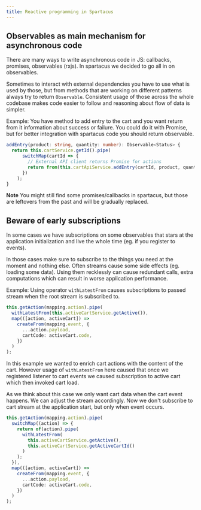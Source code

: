 ```yaml
---
title: Reactive programming in Spartacus
---
```


## Observables as main mechanism for asynchronous code

There are many ways to write asynchronous code in JS: callbacks, promises, observables (rxjs). In spartacus we decided to go all in on observables.

Sometimes to interact with external dependencies you have to use what is used by those, but from methods that are working on different patterns always try to return `Observable`. Consistent usage of those across the whole codebase makes code easier to follow and reasoning about flow of data is simpler.

Example:
You have method to add entry to the cart and you want return from it information about success or failure.
You could do it with Promise, but for better integration with spartacus code you should return observable.

```typescript
addEntry(product: string, quantity: number): Observable<Status> {
  return this.cartService.getId().pipe(
      switchMap(cartId => {
        // External API client returns Promise for actions
        return from(this.cartApiService.addEntry(cartId, product, quantity))
      })
    );
}
```

**Note** You might still find some promises/callbacks in spartacus, but those are leftovers from the past and will be gradually replaced.

## Beware of early subscriptions

In some cases we have subscriptions on some observables that stars at the application initialization and live the whole time (eg. if you register to events).

In those cases make sure to subscribe to the things you need at the moment and nothing else. Often streams cause some side effects (eg. loading some data). Using them recklessly can cause redundant calls, extra computations which can result in worse application performance.

Example:
Using operator `withLatestFrom` causes subscriptions to passed stream when the root stream is subscribed to.

```typescript
this.getAction(mapping.action).pipe(
  withLatestFrom(this.activeCartService.getActive()),
  map(([action, activeCart]) =>
    createFrom(mapping.event, {
      ...action.payload,
      cartCode: activeCart.code,
    })
  )
);
```

In this example we wanted to enrich cart actions with the content of the cart.
However usage of `withLatestFrom` here caused that once we registered listener to cart events we caused subscription to active cart which then invoked cart load.

As we think about this case we only want cart data when the cart event happens.
We can adjust the stream accordingly.
Now we don't subscribe to cart stream at the application start, but only when event occurs.

```typescript
this.getAction(mapping.action).pipe(
  switchMap((action) => {
    return of(action).pipe(
      withLatestFrom(
        this.activeCartService.getActive(),
        this.activeCartService.getActiveCartId()
      )
    );
  }),
  map(([action, activeCart]) =>
    createFrom(mapping.event, {
      ...action.payload,
      cartCode: activeCart.code,
    })
  )
);
```
